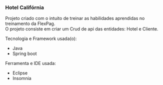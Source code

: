 <h3><b>Hotel Califórnia</b></h3>

Projeto criado com o intuito de treinar as habilidades aprendidas no treinamento da FlexPag.<br>
O projeto consiste em criar um Crud de api das entidades: Hotel e Cliente.
<br>

Tecnologia e Framework usada(o):

- Java
- Spring boot

Ferramenta  e IDE usada:

- Eclipse
- Insomnia
